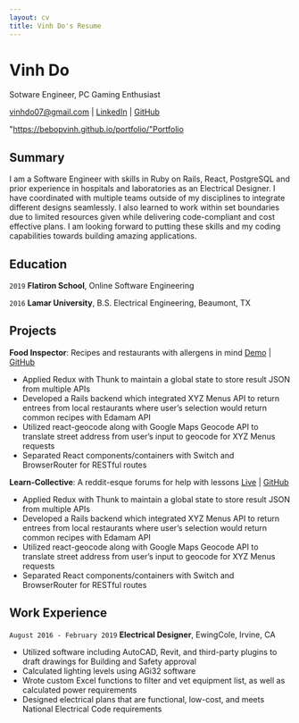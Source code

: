 ```yaml
---
layout: cv
title: Vinh Do's Resume
---
```


# Vinh Do

Sotware Engineer, PC Gaming Enthusiast

[vinhdo07@gmail.com]("vinhdo07@gmail.com") | [LinkedIn]("https://www.linkedin.com/in/dovinh/") | [GitHub](https://github.com/bebopvinh)

"https://bebopvinh.github.io/portfolio/"Portfolio

## Summary

I am a Software Engineer with skills in Ruby on Rails, React, PostgreSQL and prior experience in hospitals and laboratories as an Electrical Designer. I have coordinated with multiple teams outside of my disciplines to integrate different designs seamlessly. I also learned to work within set boundaries due to limited resources given while delivering code-compliant and cost effective plans. I am looking forward to putting these skills and my coding capabilities towards building amazing applications.

## Education

`2019`
**Flatiron School**, Online Software Engineering

`2016`
**Lamar University**, B.S. Electrical Engineering, Beaumont, TX

## Projects

**Food Inspector**: Recipes and restaurants with allergens in mind [Demo](https://youtu.be/YoZmViVsyxI) | [GitHub](https://github.com/BebopVinh/food-inspector)

-  Applied Redux with Thunk to maintain a global state to store result JSON from multiple APIs
-  Developed a Rails backend which integrated XYZ Menus API to return entrees from local restaurants where user’s selection would return common recipes with Edamam API
-  Utilized react-geocode along with Google Maps Geocode API to translate street address from user’s input to geocode for XYZ Menus requests
-  Separated React components/containers with Switch and BrowserRouter for RESTful routes

**Learn-Collective**: A reddit-esque forums for help with lessons [Live](https://learn-collective.herokuapp.com/) | [GitHub](https://github.com/BebopVinh/learn-collective)

-  Applied Redux with Thunk to maintain a global state to store result JSON from multiple APIs
-  Developed a Rails backend which integrated XYZ Menus API to return entrees from local restaurants where user’s selection would return common recipes with Edamam API
-  Utilized react-geocode along with Google Maps Geocode API to translate street address from user’s input to geocode for XYZ Menus requests
-  Separated React components/containers with Switch and BrowserRouter for RESTful routes

## Work Experience

`August 2016 - February 2019`
**Electrical Designer**, EwingCole, Irvine, CA

-  Utilized software including AutoCAD, Revit, and third-party plugins to draft drawings for Building and Safety approval
-  Calculated lighting levels using AGi32 software
-  Wrote custom Excel functions to filter and vet equipment list, as well as calculated power requirements
-  Designed electrical plans that are functional, low-cost, and meets National Electrical Code requirements

<!-- ### Footer
Last updated: October 2019 -->
